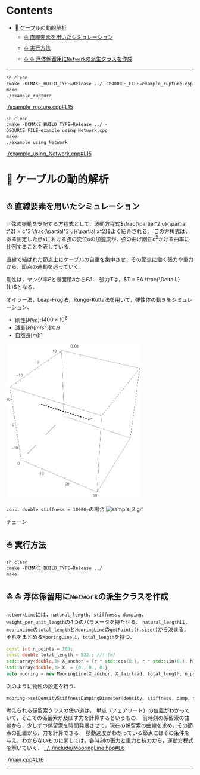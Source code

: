 # Contents
- [🐋 ケーブルの動的解析](#🐋-ケーブルの動的解析)
    - [⛵ 直線要素を用いたシミュレーション](#⛵-直線要素を用いたシミュレーション)
    - [⛵ 実行方法](#⛵-実行方法)
    - [⛵ ⛵ 浮体係留用に`Network`の派生クラスを作成](#⛵-⛵-浮体係留用に`Network`の派生クラスを作成)


---
```shell
sh clean
cmake -DCMAKE_BUILD_TYPE=Release ../ -DSOURCE_FILE=example_rupture.cpp
make
./example_rupture
```

[./example_rupture.cpp#L15](./example_rupture.cpp#L15)

```shell
sh clean
cmake -DCMAKE_BUILD_TYPE=Release ../ -DSOURCE_FILE=example_using_Network.cpp
make
./example_using_Network
```

[./example_using_Network.cpp#L15](./example_using_Network.cpp#L15)

# 🐋 ケーブルの動的解析 

## ⛵ 直線要素を用いたシミュレーション 

💡 弦の振動を支配する方程式として，波動方程式$`\frac{\partial^2 u}{\partial t^2} = c^2 \frac{\partial^2 u}{\partial x^2}`$よく紹介される．
この方程式は，ある固定した点$`x`$における弦の変位$`u`$の加速度が，弦の曲げ剛性$`c^2`$かける曲率に比例することを表している．

直線で結ばれた節点上にケーブルの自重を集中させ，その節点に働く張力や重力から，節点の運動を追っていく．

剛性は，ヤング率$`E`$と断面積$`A`$から$`EA`$．
張力$`T`$は，$`T = EA \frac{\Delta L}{L}`$となる．

オイラー法，Leap-Frog法，Runge-Kutta法を用いて，弾性体の動きをシミュレーション．

* 剛性$`[N/m]`$:$`1400 \times 10^6`$
* 減衰$`[N/(m/s^2)]`$:$`0.9`$
* 自然長$`[m]`$:$`1`$

![sample.gif](sample.gif)

`const double stiffness = 10000;`の場合
![sample_2.gif](sample_2.gif)

チェーン

## ⛵ 実行方法 

```shell
sh clean
cmake -DCMAKE_BUILD_TYPE=Release ../
make
```

## ⛵ ⛵ 浮体係留用に`Network`の派生クラスを作成  

`networkLine`には，`natural_length`，`stiffness`，`damping`，`weight_per_unit_length`の4つのパラメータを持たせる．
`natural_length`は，`moorinLine`の`total_length`と`MooringLine`の`getPoints().size()`から決まる．
それをまとめる`MooringLine`は，`total_length`を持つ．

```cpp
const int n_points = 100;
const double total_length = 522.; //! [m]
std::array<double,3> X_anchor = {r * std::cos(0.), r * std::sin(0.), h}
std::array<double,3> X_ = {0., 0., 0.}
auto mooring = new MooringLine(X_anchor, X_fairlead, total_length, n_points);　//mooringオブジェクトの作成
```

次のように物性の設定を行う．

```cpp
mooring->setDensityStiffnessDampingDiameter(density, stiffness, damp, diam);
```

考えられる係留索クラスの使い道は，
単点（フェアリード）の位置がわかっていて，そこでの係留索が及ぼす力を計算するというもの．
前時刻の係留索の曲線から，少しずつ係留索を時間発展させて，現在の係留索の曲線を求め，その節点の配置から，力を計算できる．
移動速度がわかっている節点にはその条件を与え，わからないものに関しては，各時刻の張力と重力と抗力から，運動方程式を解いていく．
[../../include/MooringLine.hpp#L6](../../include/MooringLine.hpp#L6)

[./main.cpp#L16](./main.cpp#L16)

---

